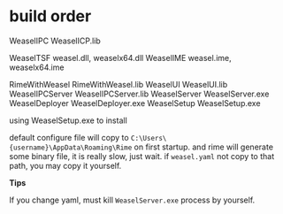 # build order
WeaselIPC           WeaselICP.lib

WeaselTSF           weasel.dll, weaselx64.dll
WeaselIME           weasel.ime, weaselx64.ime

RimeWithWeasel      RimeWithWeasel.lib
WeaselUI            WeaselUI.lib
WeaselIPCServer     WeaselIPCServer.lib
WeaselServer        WeaselServer.exe
WeaselDeployer      WeaselDeployer.exe
WeaselSetup         WeaselSetup.exe


using WeaselSetup.exe to install

default configure file will copy to `C:\Users\{username}\AppData\Roaming\Rime` on first startup.
and rime will generate some binary file, it is really slow, just wait.
if `weasel.yaml` not copy to that path, you may copy it yourself.

__Tips__

If you change yaml, must kill `WeaselServer.exe` process by yourself.



